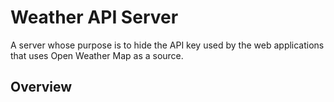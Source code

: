 # Weather API Server
A server whose purpose is to hide the API key used by the web applications that uses Open Weather Map as a source.

## Overview
